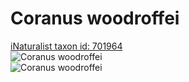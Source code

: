 
Coranus woodroffei
==================
  
[iNaturalist taxon id: 701964](https://www.inaturalist.org/taxa/701964)  
![Coranus woodroffei](https://inaturalist-open-data.s3.amazonaws.com/photos/180005779/medium.jpeg)  
![Coranus woodroffei](https://inaturalist-open-data.s3.amazonaws.com/photos/180005786/medium.jpeg)